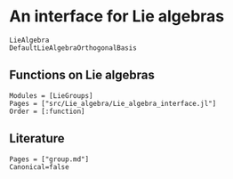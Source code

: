 # An interface for Lie algebras

```@docs
LieAlgebra
DefaultLieAlgebraOrthogonalBasis
```

## Functions on Lie algebras

```@autodocs
Modules = [LieGroups]
Pages = ["src/Lie_algebra/Lie_algebra_interface.jl"]
Order = [:function]
```

## Literature

```@bibliography
Pages = ["group.md"]
Canonical=false
```